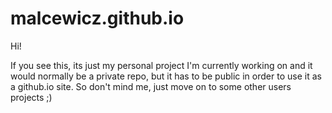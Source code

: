 # malcewicz.github.io

Hi!

If you see this, its just my personal project I'm currently working on and it would normally be a private repo, but it has to be public in order to use it as a github.io site.
So don't mind me, just move on to some other users projects ;)

